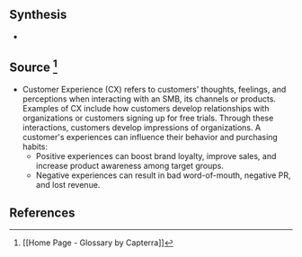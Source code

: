 ## Synthesis
- 
## Source [^1]
- Customer Experience (CX) refers to customers' thoughts, feelings, and perceptions when interacting with an SMB, its channels or products. Examples of CX include how customers develop relationships with organizations or customers signing up for free trials. Through these interactions, customers develop impressions of organizations. A customer's experiences can influence their behavior and purchasing habits:
	- Positive experiences can boost brand loyalty, improve sales, and increase product awareness among target groups.
	- Negative experiences can result in bad word-of-mouth, negative PR, and lost revenue.
## References

[^1]: [[Home Page - Glossary by Capterra]]